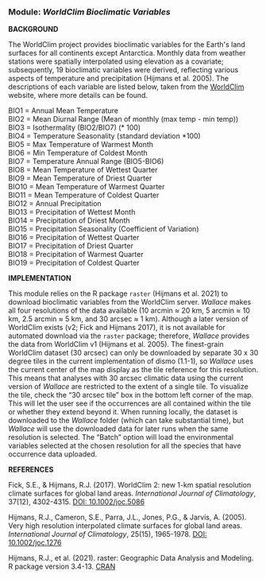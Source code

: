 ### **Module:** ***WorldClim Bioclimatic Variables***

**BACKGROUND**

The WorldClim project provides bioclimatic variables for the Earth's land surfaces for all continents except Antarctica. Monthly data from weather stations were spatially interpolated using elevation as a covariate; subsequently, 19 bioclimatic variables were derived, reflecting various aspects of temperature and precipitation (Hijmans et al. 2005). The descriptions of each variable are listed below, taken from the <a href="https://www.worldclim.org/" target="_blank">  WorldClim</a> website, where more details can be found.

BIO1 = Annual Mean Temperature  
BIO2 = Mean Diurnal Range (Mean of monthly (max temp - min temp))  
BIO3 = Isothermality (BIO2/BIO7) (* 100)  
BIO4 = Temperature Seasonality (standard deviation *100)  
BIO5 = Max Temperature of Warmest Month  
BIO6 = Min Temperature of Coldest Month  
BIO7 = Temperature Annual Range (BIO5-BIO6)  
BIO8 = Mean Temperature of Wettest Quarter  
BIO9 = Mean Temperature of Driest Quarter  
BIO10 = Mean Temperature of Warmest Quarter  
BIO11 = Mean Temperature of Coldest Quarter  
BIO12 = Annual Precipitation  
BIO13 = Precipitation of Wettest Month  
BIO14 = Precipitation of Driest Month  
BIO15 = Precipitation Seasonality (Coefficient of Variation)  
BIO16 = Precipitation of Wettest Quarter  
BIO17 = Precipitation of Driest Quarter  
BIO18 = Precipitation of Warmest Quarter  
BIO19 = Precipitation of Coldest Quarter  

**IMPLEMENTATION**

This module relies on the R package `raster` (Hijmans et al. 2021) to download bioclimatic variables from the WorldClim server.
*Wallace* makes all four resolutions of the data available (10 arcmin ≈ 20 km, 5 arcmin ≈ 10 km, 2.5 arcmin ≈ 5 km, and 30 arcsec ≈ 1 km). Although a later version of WorldClim exists (v2; Fick and Hijmans 2017), it is not available for automated download via the `raster` package; therefore, *Wallace* provides the data from WorldClim v1 (Hijmans et al. 2005).
The finest-grain WorldClim dataset (30 arcsec) can only be downloaded by separate 30 x 30 degree tiles in the current implementation of dismo (1.1-1), so *Wallace* uses the current center of the map display as the tile reference for this resolution. This means that analyses with 30 arcsec climatic data using the current version of *Wallace* are restricted to the extent of a single tile. To visualize the tile, check the “30 arcsec tile” box in the bottom left corner of the map. This will let the user see if the occurrences are all contained within the tile or whether they extend beyond it.
When running locally, the dataset is downloaded to the *Wallace* folder (which can take substantial time), but *Wallace* will use the downloaded data for later runs when the same resolution is selected.
The “Batch” option will load the environmental variables selected at the chosen resolution for all the species that have occurrence data uploaded.


**REFERENCES**

Fick, S.E., & Hijmans, R.J. (2017). WorldClim 2: new 1-km spatial resolution climate surfaces for global land areas. *International Journal of Climatology*, 37(12), 4302-4315. <a href="https://doi.org/10.1002/joc.5086" target="_blank"> DOI: 10.1002/joc.5086</a>  

Hijmans, R.J., Cameron, S.E., Parra, J.L., Jones, P.G., & Jarvis, A. (2005). Very high resolution interpolated climate surfaces for global land areas. *International Journal of Climatology*, 25(15), 1965-1978. <a href="https://doi.org/10.1002/joc.1276" target="_blank">DOI: 10.1002/joc.1276</a> 

Hijmans, R.J., et al. (2021). raster: Geographic Data Analysis and Modeling. R package version 3.4-13. <a href="https://CRAN.R-project.org/package=raster" target="_blank">CRAN</a>
